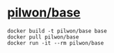 # [pilwon/base](https://registry.hub.docker.com/u/pilwon/base/)

    docker build -t pilwon/base base
    docker pull pilwon/base
    docker run -it --rm pilwon/base
